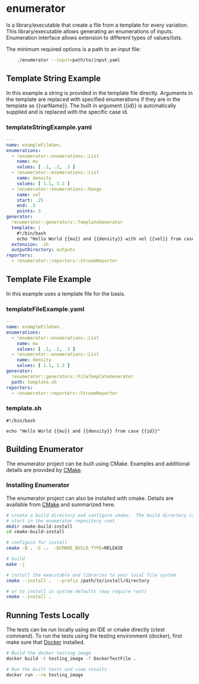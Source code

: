 # enumerator
Is a library/executable that create a file from a template for every variation. This library/executable allows generating an enumerations of inputs. Enumeration interface allows extension to different types of values/lists.

The minimum required options is a path to an input file:

```bash
    ./enumerator --input=path/to/input.yaml
```

## Template String Example
In this example a string is provided in the template file directly.  Arguments in the template are replaced with specified enumerations if they are in the template as {{varName}}.  The built in argument {{id}} is automatically supplied and is replaced with the specific case id. 

### templateStringExample.yaml
```yaml
---
name: exampleFileGen.
enumerations:
  - !enumerator::enumerations::List
    name: mu
    values: [ .1, .2, .3 ]
  - !enumerator::enumerations::List
    name: density
    values: [ 1.1, 1.2 ]
  - !enumerator::enumerations::Range
    name: vel
    start: .25
    end: .5
    points: 3
generator:
  !enumerator::generators::TemplateGenerator
  template: |
    #!/bin/bash
    echo "Hello World {{mu}} and {{density}} with vel {{vel}} from case {{id}}"
  extension: .sh
  outputDirectory: outputs
reporters:
  - !enumerator::reporters::StreamReporter
```

## Template File Example
In this example uses a template file for the basis.

### templateFileExample.yaml
```yaml
---
name: exampleFileGen.
enumerations:
  - !enumerator::enumerations::List
    name: mu
    values: [ .1, .2, .3 ]
  - !enumerator::enumerations::List
    name: density
    values: [ 1.1, 1.2 ]
generator:
  !enumerator::generators::FileTemplateGenerator
  path: template.sh
reporters:
  - !enumerator::reporters::StreamReporter
```

### template.sh
```shell
#!/bin/bash

echo "Hello World {{mu}} and {{density}} from case {{id}}"
```

## Building Enumerator
The enumerator project can be built using CMake.  Examples and additional details are provided by [CMake](https://cmake.org/runningcmake/).  

### Installing Enumerator
The enumerator project can also be installed with cmake. Details are available from [CMake](https://cmake.org/cmake/help/latest/guide/tutorial/Installing%20and%20Testing.html) and summarized here.

```bash
# create a build directory and configure cmake.  The build directory is assumed to be inside of the local repository directory.  If not the relative paths must be updated.
# start in the enumerator repository root
mkdir cmake-build-install
cd cmake-build-install

# configure for install
cmake -B . -S ..  -DCMAKE_BUILD_TYPE=RELEASE              

# build
make -j

# install the executable and libraries to your local file system
cmake --install .  --prefix /path/to/install/directory

# or to install in system defaults (may require root)
cmake --install . 
```


## Running Tests Locally
The tests can be run locally using an IDE or cmake directly (ctest command).  To run the tests using the testing environment (docker), first make sure that [Docker](https://www.docker.com) installed.

```bash
# Build the docker testing image
docker build -t testing_image -f DockerTestFile .

# Run the built tests and view results
docker run --rm testing_image 

```